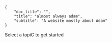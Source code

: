 ```metadata
{ 
    "doc_title": "",
    "title": "almost always adam",
    "subtitle": "A website mostly about Adam"
}
```
Select a topiC to get started
